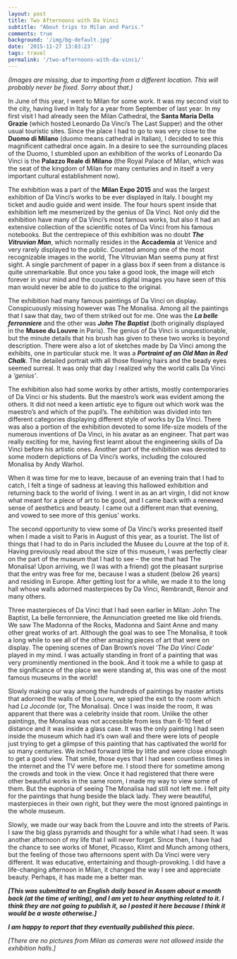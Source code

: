 ```yaml
---
layout: post
title: Two Afternoons with Da Vinci
subtitle: "About trips to Milan and Paris."
comments: true
background: '/img/bg-default.jpg'
date: '2015-11-27 13:03:23'
tags: travel
permalink: '/two-afternoons-with-da-vinci/'
---
```


*(Images are missing, due to importing from a different location. This will probably never be fixed. Sorry about that.)*

In June of this year, I went to Milan for some work. It was my second visit to the city, having lived in Italy for a year from September of last year. In my first visit I had already seen the Milan Cathedral, the **Santa Maria Della Grazie** (which hosted Leonardo Da Vinci’s The Last Supper) and the other usual touristic sites. Since the place I had to go to was very close to the **Duomo di Milano** (duomo means cathedral in Italian), I decided to see this magnificent cathedral once again. In a desire to see the surrounding places of the Duomo, I stumbled upon an exhibition of the works of Leonardo Da Vinci is the **Palazzo Reale di Milano** (the Royal Palace of Milan, which was the seat of the kingdom of Milan for many centuries and in itself a very important cultural establishment now).

The exhibition was a part of the **Milan Expo 2015** and was the largest exhibition of Da Vinci’s works to be ever displayed in Italy. I bought my ticket and audio guide and went inside. The four hours spent inside that exhibition left me mesmerized by the genius of Da Vinci. Not only did the exhibition have many of Da Vinci’s most famous works, but also it had an extensive collection of the scientific notes of Da Vinci from his famous notebooks. But the centrepiece of this exhibition was no doubt ***The Vitruvian Man***, which normally resides in the **Accademia** at Venice and very rarely displayed to the public. Counted among one of the most recognizable images in the world, The Vitruvian Man seems puny at first sight. A single parchment of paper in a glass box if seen from a distance is quite unremarkable. But once you take a good look, the image will etch forever in your mind and the countless digital images you have seen of this man would never be able to do justice to the original.

The exhibition had many famous paintings of Da Vinci on display. Conspicuously missing however was The Monalisa. Among all the paintings that I saw that day, two of them striked out for me. One was the ***La belle ferronniere*** and the other was ***John The Baptist*** (both originally displayed in the **Musee du Louvre** in Paris). The genius of Da Vinci is unquestionable, but the minute details that his brush has given to these two works is beyond description. There were also a lot of sketches made by Da Vinci among the exhibits, one in particular stuck me. It was a ***Portraint of an Old Man in Red Chalk***. The detailed portrait with all those flowing hairs and the beady eyes seemed surreal. It was only that day I realized why the world calls Da Vinci a *‘genius’*.

The exhibition also had some works by other artists, mostly contemporaries of Da Vinci or his students. But the maestro’s work was evident among the others. It did not need a keen artistic eye to figure out which work was the maestro’s and which of the pupil’s. The exhibition was divided into ten different categories displaying different style of works by Da Vinci. There was also a portion of the exhibition devoted to some life-size models of the numerous inventions of Da Vinci, in his avatar as an engineer. That part was really exciting for me, having first learnt about the engineering skills of Da Vinci before his artistic ones. Another part of the exhibition was devoted to some modern depictions of Da Vinci’s works, including the coloured Monalisa by Andy Warhol.

When it was time for me to leave, because of an evening train that I had to catch, I felt a tinge of sadness at leaving this hallowed exhibition and returning back to the world of living. I went in as an art virgin, I did not know what meant for a piece of art to be good, and I came back with a renewed sense of aesthetics and beauty. I came out a different man that evening, and vowed to see more of this genius’ works.

The second opportunity to view some of Da Vinci’s works presented itself when I made a visit to Paris in August of this year, as a tourist. The list of things that I had to do in Paris included the Musee du Louvre at the top of it. Having previously read about the size of this museum, I was perfectly clear on the part of the museum that I had to see – the one that had The Monalisa! Upon arriving, we (I was with a friend) got the pleasant surprise that the entry was free for me, because I was a student (below 26 years) and residing in Europe. After getting lost for a while, we made it to the long hall whose walls adorned masterpieces by Da Vinci, Rembrandt, Renoir and many others.

Three masterpieces of Da Vinci that I had seen earlier in Milan: John The Baptist, La belle ferronniere, the Annunciation greeted me like old friends. We saw The Madonna of the Rocks, Madonna and Saint Anne and many other great works of art. Although the goal was to see The Monalisa, it took a long while to see all of the other amazing pieces of art that were on display. The opening scenes of Dan Brown’s novel ‘*The Da Vinci Code*‘ played in my mind. I was actually standing in front of a painting that was very prominently mentioned in the book. And it took me a while to gasp at the significance of the place we were standing at, this was one of the most famous museums in the world!

Slowly making our way among the hundreds of paintings by master artists that adorned the walls of the Louvre, we spied the exit to the room which had *La Joconde* (or, The Monalisa). Once I was inside the room, it was apparent that there was a celebrity inside that room. Unlike the other paintings, the Monalisa was not accessible from less than 6-10 feet of distance and it was inside a glass case. It was the only painting I had seen inside the museum which had it’s own wall and there were lots of people just trying to get a glimpse of this painting that has captivated the world for so many centuries. We inched forward little by little and were close enough to get a good view. That smile, those eyes that I had seen countless times in the internet and the TV were before me. I stood there for sometime among the crowds and took in the view. Once it had registered that there were other beautiful works in the same room, I made my way to view some of them. But the euphoria of seeing The Monalisa had still not left me. I felt pity for the paintings that hung beside the black lady. They were beautiful, masterpieces in their own right, but they were the most ignored paintings in the whole museum.

Slowly, we made our way back from the Louvre and into the streets of Paris. I saw the big glass pyramids and thought for a while what I had seen. It was another afternoon of my life that I will never forget. Since then, I have had the chance to see works of Monet, Picasso, Klimt and Munch among others, but the feeling of those two afternoons spent with Da Vinci were very different. It was educative, entertaining and though-provoking. I did have a life-changing afternoon in Milan, it changed the way I see and appreciate beauty. Perhaps, it has made me a better man.

***[This was submitted to an English daily based in Assam about a month back (at the time of writing), and I am yet to hear anything related to it. I think they are not going to publish it, so I posted it here because I think it would be a waste otherwise.]***

***I am happy to report that they eventually published this piece.***

*[There are no pictures from Milan as cameras were not allowed inside the exhibition halls.]*


